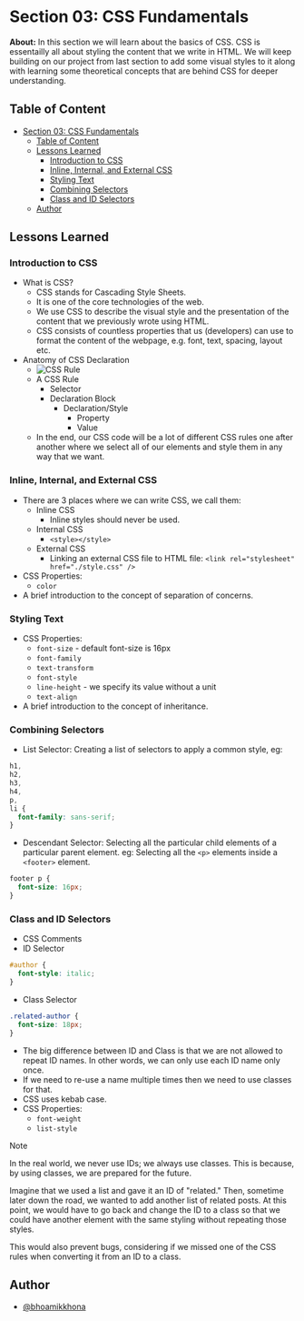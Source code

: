 # Section 03: CSS Fundamentals

**About:** In this section we will learn about the basics of CSS. CSS is essentailly all about styling the content that we write in HTML. We will keep building on our project from last section to add some visual styles to it along with learning some theoretical concepts that are behind CSS for deeper understanding.

## Table of Content

- [Section 03: CSS Fundamentals](#section-03-css-fundamentals)
  - [Table of Content](#table-of-content)
  - [Lessons Learned](#lessons-learned)
    - [Introduction to CSS](#introduction-to-css)
    - [Inline, Internal, and External CSS](#inline-internal-and-external-css)
    - [Styling Text](#styling-text)
    - [Combining Selectors](#combining-selectors)
    - [Class and ID Selectors](#class-and-id-selectors)
  - [Author](#author)

## Lessons Learned

### Introduction to CSS

- What is CSS?
  - CSS stands for Cascading Style Sheets.
  - It is one of the core technologies of the web.
  - We use CSS to describe the visual style and the presentation of the content that we previously wrote using HTML.
  - CSS consists of countless properties that us (developers) can use to format the content of the webpage, e.g. font, text, spacing, layout etc.
- Anatomy of CSS Declaration
  - ![CSS Rule](https://github.com/bhoamikkhona/html-css/assets/143898153/12c6af9e-050b-4847-8c29-118a18a79cdc)
  - A CSS Rule
    - Selector
    - Declaration Block
      - Declaration/Style
        - Property
        - Value
  - In the end, our CSS code will be a lot of different CSS rules one after another where we select all of our elements and style them in any way that we want.

### Inline, Internal, and External CSS

- There are 3 places where we can write CSS, we call them:
  - Inline CSS
    - Inline styles should never be used.
  - Internal CSS
    - `<style></style>`
  - External CSS
    - Linking an external CSS file to HTML file: `<link rel="stylesheet" href="./style.css" />`
- CSS Properties:
  - `color`
- A brief introduction to the concept of separation of concerns.

### Styling Text

- CSS Properties:
  - `font-size` - default font-size is 16px
  - `font-family`
  - `text-transform`
  - `font-style`
  - `line-height` - we specify its value without a unit
  - `text-align`
- A brief introduction to the concept of inheritance.

### Combining Selectors

- List Selector: Creating a list of selectors to apply a common style, eg:

```css
h1,
h2,
h3,
h4,
p,
li {
  font-family: sans-serif;
}
```

- Descendant Selector: Selecting all the particular child elements of a particular parent element. eg: Selecting all the `<p>` elements inside a `<footer>` element.

```css
footer p {
  font-size: 16px;
}
```

### Class and ID Selectors

- CSS Comments
- ID Selector

```css
#author {
  font-style: italic;
}
```

- Class Selector

```css
.related-author {
  font-size: 18px;
}
```

- The big difference between ID and Class is that we are not allowed to repeat ID names. In other words, we can only use each ID name only once.
- If we need to re-use a name multiple times then we need to use classes for that.
- CSS uses kebab case.
- CSS Properties:
  - `font-weight`
  - `list-style`

> [!NOTE]
> In the real world, we never use IDs; we always use classes. This is because, by using classes, we are prepared for the future.
>
> Imagine that we used a list and gave it an ID of "related." Then, sometime later down the road, we wanted to add another list of related posts. At this point, we would have to go back and change the ID to a class so that we could have another element with the same styling without repeating those styles.
>
> This would also prevent bugs, considering if we missed one of the CSS rules when converting it from an ID to a class.

## Author

- [@bhoamikkhona](https://github.com/bhoamikkhona)

